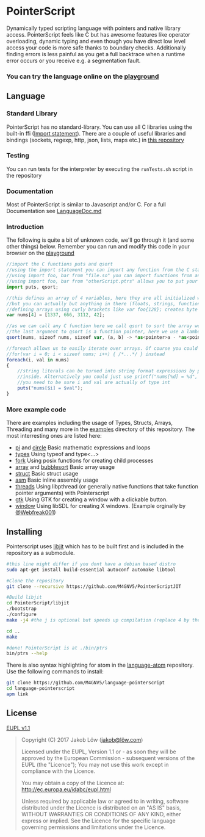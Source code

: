 # PointerScript

Dynamically typed scripting language with pointers and native library access. PointerScript
feels like C but has awesome features like operator overloading, dynamic typing and
even though you have direct low level access your code is more safe thanks to boundary
checks. Additionally finding errors is less painful as you get a full backtrace when a
runtime error occurs or you receive e.g. a segmentation fault.

### You can try the language online on the [playground](https://pointerscript.org/play/)

## Language

### Standard Library
PointerScript has no standard-library. You can use all C libraries using the built-in ffi ([Import statement](LanguageDoc.md#importstatement)).
There are a couple of useful libraries and bindings (sockets, regexp, http, json, lists, maps etc.)
in [this repository](https://github.com/M4GNV5/PtrsStuff)

### Testing
You can run tests for the interpreter by executing the `runTests.sh` script in the repository

### Documentation
Most of PointerScript is similar to Javascript and/or C. For a full Documentation see [LanguageDoc.md](LanguageDoc.md)

### Introduction
The following is quite a bit of unknown code, we'll go through it (and some other things) below.
Remember you can run and modify this code in your browser on the [playground](https://pointerscript.org/play/)
```javascript
//import the C functions puts and qsort
//using the import statement you can import any function from the C standard library
//using import foo, bar from "file.so" you can import functions from any C library
//using import foo, bar from "otherScript.ptrs" allows you to put your code into multiple files
import puts, qsort;

//this defines an array of 4 variables, here they are all initialized with int's,
//but you can actually but anything in there (floats, strings, functions, etc.)
//defining arrays using curly brackets like var foo{128}; creates byte arrays instead
var nums[4] = [1337, 666, 3112, 42];

//as we can call any C function here we call qsort to sort the array we just defined
//the last argument to qsort is a function pointer, here we use a lambda expression
qsort(nums, sizeof nums, sizeof var, (a, b) -> *as<pointer>a - *as<pointer>b);

//foreach allows us to easily iterate over arrays. Of course you could also use
//for(var i = 0; i < sizeof nums; i++) { /*...*/ } instead
foreach(i, val in nums)
{
	//string literals can be turned into string format expressions by putting $variableName
	//inside. Alternatively you could just use printf("nums[%d] = %d", i, val); but then
	//you need to be sure i and val are actually of type int
	puts("nums[$i] = $val");
}
```

### More example code
There are examples including the usage of Types, Structs, Arrays, Threading and many more in
the [examples](examples/) directory of this repository. The most interresting ones are listed here:

- [pi](examples/pi.ptrs) and [circle](examples/circle.ptrs) Basic mathematic expressions and loops
- [types](examples/types.ptrs) Using typeof and type<...>
- [fork](examples/fork.ptrs) Using posix functions for creating child processes
- [array](examples/array.ptrs) and [bubblesort](examples/bubblesort.ptrs) Basic array usage
- [struct](examples/struct.ptrs) Basic struct usage
- [asm](examples/asm.ptrs) Basic inline assembly usage
- [threads](examples/threads.ptrs) Using libpthread (or generally native functions that take function pointer arguments) with Pointerscript
- [gtk](examples/gtk.ptrs) Using GTK for creating a window with a clickable button.
- [window](examples/window.ptrs) Using libSDL for creating X windows. (Example orginally by [@Webfreak001](https://github.com/WebFreak001))

## Installing
Pointerscript uses [libjit](https://www.gnu.org/software/libjit/) which has to
be built first and is included in the repository as a submodule.
```bash
#this line might differ if you dont have a debian based distro
sudo apt-get install build-essential autoconf automake libtool

#Clone the repository
git clone --recursive https://github.com/M4GNV5/PointerScriptJIT

#Build libjit
cd PointerScript/libjit
./bootstrap
./configure
make -j4 #the j is optional but speeds up compilation (replace 4 by the number of your cores)

cd ..
make

#done! PointerScript is at ./bin/ptrs
bin/ptrs --help
```

There is also syntax highlighting for atom in the [language-atom](https://github.com/M4GNV5/language-pointerscript) repository.
Use the following commands to install:
```bash
git clone https://github.com/M4GNV5/language-pointerscript
cd language-pointerscript
apm link
```

## License
[EUPL v1.1](LICENSE.txt)

> Copyright (C) 2017 Jakob Löw (jakob@löw.com)
>
> Licensed under the EUPL, Version 1.1 or - as soon they will be approved by the European
> Commission - subsequent versions of the EUPL (the "Licence"); You may not use this work
> except in compliance with the Licence.
>
> You may obtain a copy of the Licence at:
> http://ec.europa.eu/idabc/eupl.html
>
> Unless required by applicable law or agreed to in writing, software distributed under
> the Licence is distributed on an "AS IS" basis, WITHOUT WARRANTIES OR CONDITIONS OF
> ANY KIND, either express or implied. See the Licence for the specific language
> governing permissions and limitations under the Licence.
